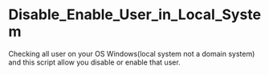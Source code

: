 # Disable_Enable_User_in_Local_System

Checking all user on your OS Windows(local system not a domain system) and this script allow you disable or enable that user.
